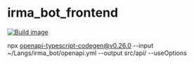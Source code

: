 # irma_bot_frontend

[![Build image](https://github.com/kak-tus/irma_bot_frontend/actions/workflows/build-image.yml/badge.svg)](https://github.com/kak-tus/irma_bot_frontend/actions/workflows/build-image.yml)

npx openapi-typescript-codegen@v0.26.0 --input ~/Langs/irma_bot/openapi.yml --output src/api/ --useOptions
